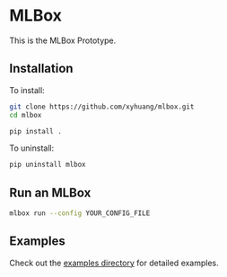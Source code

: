 # MLBox

This is the MLBox Prototype.

## Installation

To install:

```sh
git clone https://github.com/xyhuang/mlbox.git
cd mlbox

pip install .
```

To uninstall:

```sh
pip uninstall mlbox
```

## Run an MLBox

```sh
mlbox run --config YOUR_CONFIG_FILE
```

## Examples

Check out the [examples directory](examples) for detailed examples.
